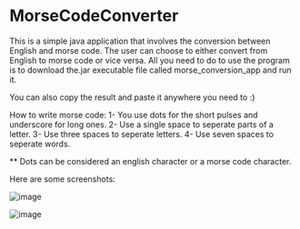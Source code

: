 # MorseCodeConverter

This is a simple java application that involves the conversion between English and morse code. The user can choose to either convert from English to morse code or vice versa.
All you need to do to use the program is to download the.jar executable file called morse_conversion_app and run it.

You can also copy the result and paste it anywhere you need to :)

How to write morse code:
1- You use dots for the short pulses and underscore for long ones.
2- Use a single space to seperate parts of a letter.
3- Use three spaces to seperate letters.
4- Use seven spaces to seperate words.

** Dots can be considered an english character or a morse code character.

Here are some screenshots:

![image](https://user-images.githubusercontent.com/68197709/152690919-c0383c7c-70fa-47f1-a50d-7dc76c18e1f2.png)


![image](https://user-images.githubusercontent.com/68197709/152691003-6497b527-8e6d-4d97-9d77-826590821047.png)

